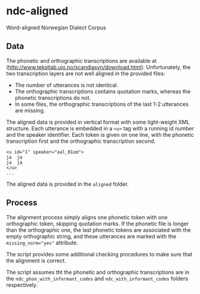 # ndc-aligned
Word-aligned Norwegian Dialect Corpus

## Data

The phonetic and orthographic transcriptions are available at (http://www.tekstlab.uio.no/scandiasyn/download.html). Unfortunately, the two transcription layers are not well aligned in the provided files:
- The number of utterances is not identical.
- The orthographic transcriptions contains quotation marks, whereas the phonetic transcriptions do not.
- In some files, the orthographic transcriptions of the last 1-2 utterances are missing.

The aligned data is provided in vertical format with some light-weight XML structure. Each utterance is embedded in a `<u>` tag with a running id number and the speaker identifier. Each token is given on one line, with the phonetic transcription first and the orthographic transcription second.

```<doc id="aal_01um-02uk">
<u id="1" speaker="aal_01um">
ja	ja
ja	ja
</u>
...
```

The aligned data is provided in the `aligned` folder.

## Process

The alignment process simply aligns one phonetic token with one orthographic token, skipping quotation marks. If the phonetic file is longer than the orthographic one, the last phonetic tokens are associated with the empty orthographic string, and these utterances are marked with the `missing_norm="yes"` attribute.

The script provides some additional checking procedures to make sure that the alignment is correct.

The script assumes tht the phonetic and orthographic transcriptions are in the `ndc_phon_with_informant_codes` and `ndc_with_informant_codes` folders respectively.

